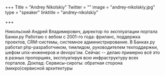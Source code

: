 +++
Title = "Andrey Nikolskiy"
Twitter = ""
image = "andrey-nikolskiy.jpg"
type = "speaker"
linktitle = "andrey-nikolskiy"

+++

Никольский Андрей Владимирович, директор по эксплуатации портала Банки.ру
Работаю с вебом с 2001-го года: фриланс, поддержка проектов, CRM-системы, системное администрирование.
В Банках.ру работал php-разработчиком, тимлидом, руководителем техподдержки, шефом unix-инженеров и devops'ом.
Сейчас -- делаю примерно всё это в разных пропорциях, эксплуатируя всю инфраструктуру всех порталов.
Доклад: Сервисы-сироты: обратная сторона (микро)сервисной архитектуры
